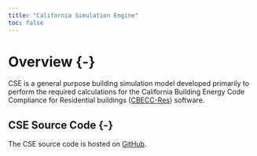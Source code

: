 ```yaml
---
title: "California Simulation Engine"
toc: false
---
```


# Overview {-}

CSE is a general purpose building simulation model developed primarily to perform the required calculations for the California Building Energy Code Compliance for Residential buildings ([CBECC-Res](http://www.bwilcox.com/BEES/BEES.html)) software.

## CSE Source Code {-}

The CSE source code is hosted on [GitHub](https://github.com/cse-sim/cse).
